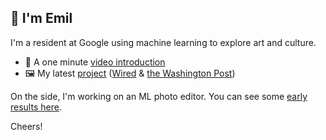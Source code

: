 ## 👋 I'm Emil

I'm a resident at Google using machine learning to explore art and culture.

- 🎥 A one minute [video introduction](https://www.youtube.com/watch?v=xKPk7tG2upc)
- 🖼 My latest [project](https://artsandculture.google.com/story/the-klimt-color-enigma/SQWxuZfE5ki3mQ?hl=en) ([Wired](https://www.wired.com/story/artificial-intelligence-reviving-lost-art/) & [the Washington Post](https://www.washingtonpost.com/entertainment/museums/gustav-klimt-google-digital-reconstructions/2021/12/28/4a18f61e-36a5-11ec-8be3-e14aaacfa8ac_story.html))

On the side, I'm working on an ML photo editor. You can see some [early results here](https://www.reddit.com/user/emilwallner/).

Cheers!
